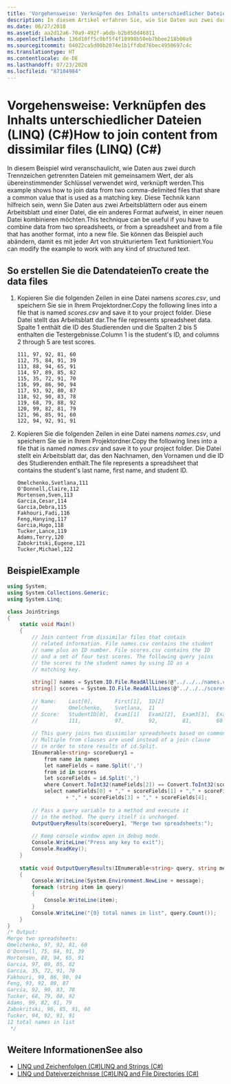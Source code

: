 ```yaml
---
title: 'Vorgehensweise: Verknüpfen des Inhalts unterschiedlicher Dateien (LINQ) (C#)'
description: In diesem Artikel erfahren Sie, wie Sie Daten aus zwei durch Kommas als Trennzeichen getrennte Dateien mithilfe von LINQ in C# verknüpfen. Die Daten verfügen über einen gemeinsamen Wert, der als übereinstimmender Schlüssel verwendet wird.
ms.date: 06/27/2018
ms.assetid: aa2d12a6-70a9-492f-a6db-b2b850d46811
ms.openlocfilehash: 136d10ff5c0bf5f4f18998b50eb7bbee218b00a9
ms.sourcegitcommit: 04022ca5d00b2074e1b1ffdbd76bec4950697c4c
ms.translationtype: HT
ms.contentlocale: de-DE
ms.lasthandoff: 07/23/2020
ms.locfileid: "87104984"
---
```

# <a name="how-to-join-content-from-dissimilar-files-linq-c"></a><span data-ttu-id="f2c2e-104">Vorgehensweise: Verknüpfen des Inhalts unterschiedlicher Dateien (LINQ) (C#)</span><span class="sxs-lookup"><span data-stu-id="f2c2e-104">How to join content from dissimilar files (LINQ) (C#)</span></span>

<span data-ttu-id="f2c2e-105">In diesem Beispiel wird veranschaulicht, wie Daten aus zwei durch Trennzeichen getrennten Dateien mit gemeinsamem Wert, der als übereinstimmender Schlüssel verwendet wird, verknüpft werden.</span><span class="sxs-lookup"><span data-stu-id="f2c2e-105">This example shows how to join data from two comma-delimited files that share a common value that is used as a matching key.</span></span> <span data-ttu-id="f2c2e-106">Diese Technik kann hilfreich sein, wenn Sie Daten aus zwei Arbeitsblättern oder aus einem Arbeitsblatt und einer Datei, die ein anderes Format aufweist, in einer neuen Datei kombinieren möchten.</span><span class="sxs-lookup"><span data-stu-id="f2c2e-106">This technique can be useful if you have to combine data from two spreadsheets, or from a spreadsheet and from a file that has another format, into a new file.</span></span> <span data-ttu-id="f2c2e-107">Sie können das Beispiel auch abändern, damit es mit jeder Art von strukturiertem Text funktioniert.</span><span class="sxs-lookup"><span data-stu-id="f2c2e-107">You can modify the example to work with any kind of structured text.</span></span>  
  
## <a name="to-create-the-data-files"></a><span data-ttu-id="f2c2e-108">So erstellen Sie die Datendateien</span><span class="sxs-lookup"><span data-stu-id="f2c2e-108">To create the data files</span></span>
  
1. <span data-ttu-id="f2c2e-109">Kopieren Sie die folgenden Zeilen in eine Datei namens *scores.csv*, und speichern Sie sie in Ihrem Projektordner.</span><span class="sxs-lookup"><span data-stu-id="f2c2e-109">Copy the following lines into a file that is named *scores.csv* and save it to your project folder.</span></span> <span data-ttu-id="f2c2e-110">Diese Datei stellt das Arbeitsblatt dar.</span><span class="sxs-lookup"><span data-stu-id="f2c2e-110">The file represents spreadsheet data.</span></span> <span data-ttu-id="f2c2e-111">Spalte 1 enthält die ID des Studierenden und die Spalten 2 bis 5 enthalten die Testergebnisse.</span><span class="sxs-lookup"><span data-stu-id="f2c2e-111">Column 1 is the student's ID, and columns 2 through 5 are test scores.</span></span>  
  
    ```csv  
    111, 97, 92, 81, 60  
    112, 75, 84, 91, 39  
    113, 88, 94, 65, 91  
    114, 97, 89, 85, 82  
    115, 35, 72, 91, 70  
    116, 99, 86, 90, 94  
    117, 93, 92, 80, 87  
    118, 92, 90, 83, 78  
    119, 68, 79, 88, 92  
    120, 99, 82, 81, 79  
    121, 96, 85, 91, 60  
    122, 94, 92, 91, 91  
    ```  
  
2. <span data-ttu-id="f2c2e-112">Kopieren Sie die folgenden Zeilen in eine Datei namens *names.csv*, und speichern Sie sie in Ihrem Projektordner.</span><span class="sxs-lookup"><span data-stu-id="f2c2e-112">Copy the following lines into a file that is named *names.csv* and save it to your project folder.</span></span> <span data-ttu-id="f2c2e-113">Die Datei stellt ein Arbeitsblatt dar, das den Nachnamen, den Vornamen und die ID des Studierenden enthält.</span><span class="sxs-lookup"><span data-stu-id="f2c2e-113">The file represents a spreadsheet that contains the student's last name, first name, and student ID.</span></span>  
  
    ```csv  
    Omelchenko,Svetlana,111  
    O'Donnell,Claire,112  
    Mortensen,Sven,113  
    Garcia,Cesar,114  
    Garcia,Debra,115  
    Fakhouri,Fadi,116  
    Feng,Hanying,117  
    Garcia,Hugo,118  
    Tucker,Lance,119  
    Adams,Terry,120  
    Zabokritski,Eugene,121  
    Tucker,Michael,122  
    ```  
  
## <a name="example"></a><span data-ttu-id="f2c2e-114">Beispiel</span><span class="sxs-lookup"><span data-stu-id="f2c2e-114">Example</span></span>  

```csharp
using System;
using System.Collections.Generic;
using System.Linq;

class JoinStrings  
{  
    static void Main()  
    {  
        // Join content from dissimilar files that contain  
        // related information. File names.csv contains the student  
        // name plus an ID number. File scores.csv contains the ID
        // and a set of four test scores. The following query joins  
        // the scores to the student names by using ID as a  
        // matching key.  
  
        string[] names = System.IO.File.ReadAllLines(@"../../../names.csv");  
        string[] scores = System.IO.File.ReadAllLines(@"../../../scores.csv");  
  
        // Name:    Last[0],       First[1],  ID[2]  
        //          Omelchenko,    Svetlana,  11  
        // Score:   StudentID[0],  Exam1[1]   Exam2[2],  Exam3[3],  Exam4[4]  
        //          111,           97,        92,        81,        60  
  
        // This query joins two dissimilar spreadsheets based on common ID value.  
        // Multiple from clauses are used instead of a join clause  
        // in order to store results of id.Split.  
        IEnumerable<string> scoreQuery1 =  
            from name in names  
            let nameFields = name.Split(',')  
            from id in scores  
            let scoreFields = id.Split(',')  
            where Convert.ToInt32(nameFields[2]) == Convert.ToInt32(scoreFields[0])
            select nameFields[0] + "," + scoreFields[1] + "," + scoreFields[2]
                   + "," + scoreFields[3] + "," + scoreFields[4];  
  
        // Pass a query variable to a method and execute it  
        // in the method. The query itself is unchanged.  
        OutputQueryResults(scoreQuery1, "Merge two spreadsheets:");  
  
        // Keep console window open in debug mode.  
        Console.WriteLine("Press any key to exit");  
        Console.ReadKey();  
    }  
  
    static void OutputQueryResults(IEnumerable<string> query, string message)  
    {  
        Console.WriteLine(System.Environment.NewLine + message);  
        foreach (string item in query)  
        {  
            Console.WriteLine(item);  
        }  
        Console.WriteLine("{0} total names in list", query.Count());  
    }  
}  
/* Output:  
Merge two spreadsheets:
Omelchenko, 97, 92, 81, 60
O'Donnell, 75, 84, 91, 39
Mortensen, 88, 94, 65, 91
Garcia, 97, 89, 85, 82
Garcia, 35, 72, 91, 70
Fakhouri, 99, 86, 90, 94
Feng, 93, 92, 80, 87
Garcia, 92, 90, 83, 78
Tucker, 68, 79, 88, 92
Adams, 99, 82, 81, 79
Zabokritski, 96, 85, 91, 60
Tucker, 94, 92, 91, 91
12 total names in list
 */  
```

## <a name="see-also"></a><span data-ttu-id="f2c2e-115">Weitere Informationen</span><span class="sxs-lookup"><span data-stu-id="f2c2e-115">See also</span></span>

- [<span data-ttu-id="f2c2e-116">LINQ und Zeichenfolgen (C#)</span><span class="sxs-lookup"><span data-stu-id="f2c2e-116">LINQ and Strings (C#)</span></span>](./linq-and-strings.md)
- [<span data-ttu-id="f2c2e-117">LINQ und Dateiverzeichnisse (C#)</span><span class="sxs-lookup"><span data-stu-id="f2c2e-117">LINQ and File Directories (C#)</span></span>](./linq-and-file-directories.md)

